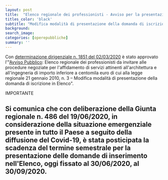 ```yaml
---
layout: post
title:  "Elenco regionale dei professionisti - Avviso per la presentazione delle domande"
titles_color: 'black'
subtitle: "Modifica modalità di presentazione della domanda di iscrizione in Elenco"
background:
search_image:
categories: [operepubbliche]
summary: ''
---
```


Con [determinazione dirigenziale n. 1851 del 02/03/2020](http://www.regione.umbria.it/documents/18/1451039/D.D.+1851_2020.pdf/fe86de35-b399-4199-87cf-d74e5dde6efd) è stato approvato l'"[Avviso Pubblico](http://www.regione.umbria.it/opere-pubbliche/consulta-l-avviso): Elenco regionale dei professionisti da invitare alle procedure negoziate per l'affidamento di servizi attinenti all'architettura e all'ingegneria di importo inferiore a centomila euro di cui alla legge regionale 21 gennaio 2010, n. 3 – Modifica modalità di presentazione della domanda di iscrizione in Elenco".

IMPORTANTE

Si comunica che con deliberazione della Giunta regionale n. 486 del 19/06/2020, in considerazione della situazione emergenziale presente in tutto il Paese a seguito della diffusione del Covid-19, è stata posticipata la scadenza del termine semestrale per la presentazione delle domande di inserimento nell'Elenco, oggi fissato al 30/06/2020, al 30/09/2020.
---
